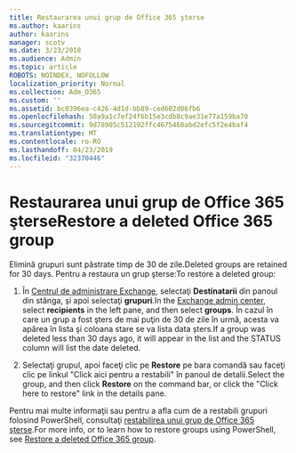 ```yaml
---
title: Restaurarea unui grup de Office 365 şterse
ms.author: kaarins
author: kaarins
manager: scotv
ms.date: 3/23/2018
ms.audience: Admin
ms.topic: article
ROBOTS: NOINDEX, NOFOLLOW
localization_priority: Normal
ms.collection: Adm_O365
ms.custom: ''
ms.assetid: bc0396ea-c426-4d1d-bb89-ced602d06fb6
ms.openlocfilehash: 50a9a1c7ef24f6b15e3cdb8c9ae31e77a159ba70
ms.sourcegitcommit: 9d78905c512192ffc4675468abd2efc5f2e4baf4
ms.translationtype: MT
ms.contentlocale: ro-RO
ms.lasthandoff: 04/23/2019
ms.locfileid: "32370446"
---
```

# <a name="restore-a-deleted-office-365-group"></a><span data-ttu-id="9126d-102">Restaurarea unui grup de Office 365 şterse</span><span class="sxs-lookup"><span data-stu-id="9126d-102">Restore a deleted Office 365 group</span></span>

<span data-ttu-id="9126d-103">Elimină grupuri sunt păstrate timp de 30 de zile.</span><span class="sxs-lookup"><span data-stu-id="9126d-103">Deleted groups are retained for 30 days.</span></span> <span data-ttu-id="9126d-104">Pentru a restaura un grup şterse:</span><span class="sxs-lookup"><span data-stu-id="9126d-104">To restore a deleted group:</span></span>
  
1. <span data-ttu-id="9126d-105">În [Centrul de administrare Exchange](https://outlook.office365.com/ecp/), selectaţi **Destinatarii** din panoul din stânga, şi apoi selectaţi **grupuri**.</span><span class="sxs-lookup"><span data-stu-id="9126d-105">In the [Exchange admin center](https://outlook.office365.com/ecp/), select **recipients** in the left pane, and then select **groups**.</span></span> <span data-ttu-id="9126d-106">În cazul în care un grup a fost şters de mai puţin de 30 de zile în urmă, acesta va apărea în lista şi coloana stare se va lista data șters.</span><span class="sxs-lookup"><span data-stu-id="9126d-106">If a group was deleted less than 30 days ago, it will appear in the list and the STATUS column will list the date deleted.</span></span>
    
2. <span data-ttu-id="9126d-107">Selectaţi grupul, apoi faceţi clic pe **Restore** pe bara comandă sau faceţi clic pe linkul "Click aici pentru a restabili" în panoul de detalii.</span><span class="sxs-lookup"><span data-stu-id="9126d-107">Select the group, and then click **Restore** on the command bar, or click the "Click here to restore" link in the details pane.</span></span> 
    
<span data-ttu-id="9126d-108">Pentru mai multe informaţii sau pentru a afla cum de a restabili grupuri folosind PowerShell, consultaţi [restabilirea unui grup de Office 365 şterse](https://go.microsoft.com/fwlink/?linkid=867802).</span><span class="sxs-lookup"><span data-stu-id="9126d-108">For more info, or to learn how to restore groups using PowerShell, see [Restore a deleted Office 365 group](https://go.microsoft.com/fwlink/?linkid=867802).</span></span>
  

